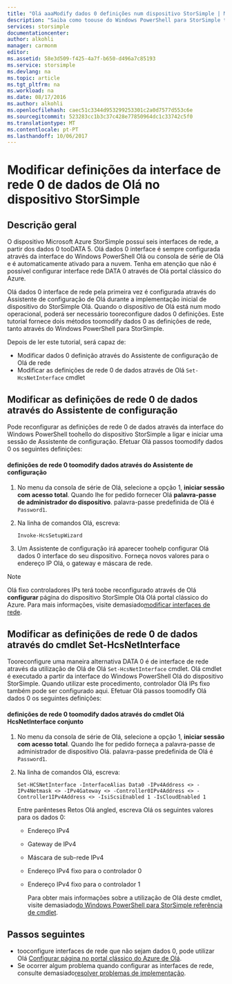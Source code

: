 ```yaml
---
title: "Olá aaaModify dados 0 definições num dispositivo StorSimple | Microsoft Docs"
description: "Saiba como toouse do Windows PowerShell para StorSimple tooreconfigure Olá interface rede DATA 0 no dispositivo StorSimple."
services: storsimple
documentationcenter: 
author: alkohli
manager: carmonm
editor: 
ms.assetid: 58e3d509-f425-4a7f-b650-d496a7c85193
ms.service: storsimple
ms.devlang: na
ms.topic: article
ms.tgt_pltfrm: na
ms.workload: na
ms.date: 08/17/2016
ms.author: alkohli
ms.openlocfilehash: caec51c3344d953299253301c2a0d7577d553c6e
ms.sourcegitcommit: 523283cc1b3c37c428e77850964dc1c33742c5f0
ms.translationtype: MT
ms.contentlocale: pt-PT
ms.lasthandoff: 10/06/2017
---
```

# <a name="modify-hello-data-0-network-interface-settings-on-your-storsimple-device"></a>Modificar definições da interface de rede 0 de dados de Olá no dispositivo StorSimple
## <a name="overview"></a>Descrição geral
O dispositivo Microsoft Azure StorSimple possui seis interfaces de rede, a partir dos dados 0 tooDATA 5. Olá dados 0 interface é sempre configurada através da interface do Windows PowerShell Olá ou consola de série de Olá e é automaticamente ativado para a nuvem. Tenha em atenção que não é possível configurar interface rede DATA 0 através de Olá portal clássico do Azure. 

Olá dados 0 interface de rede pela primeira vez é configurada através do Assistente de configuração de Olá durante a implementação inicial de dispositivo do StorSimple Olá. Quando o dispositivo de Olá está num modo operacional, poderá ser necessário tooreconfigure dados 0 definições. Este tutorial fornece dois métodos toomodify dados 0 as definições de rede, tanto através do Windows PowerShell para StorSimple.

Depois de ler este tutorial, será capaz de:

* Modificar dados 0 definição através do Assistente de configuração de Olá de rede
* Modificar as definições de rede 0 de dados através de Olá `Set-HcsNetInterface` cmdlet

## <a name="modify-data-0-network-settings-through-setup-wizard"></a>Modificar as definições de rede 0 de dados através do Assistente de configuração
Pode reconfigurar as definições de rede 0 de dados através da interface do Windows PowerShell toohello do dispositivo StorSimple a ligar e iniciar uma sessão de Assistente de configuração. Efetuar Olá passos toomodify dados 0 os seguintes definições:

#### <a name="toomodify-data-0-network-settings-through-setup-wizard"></a>definições de rede 0 toomodify dados através do Assistente de configuração
1. No menu da consola de série de Olá, selecione a opção 1, **iniciar sessão com acesso total**. Quando lhe for pedido fornecer Olá **palavra-passe de administrador do dispositivo**. palavra-passe predefinida de Olá é `Password1`.
2. Na linha de comandos Olá, escreva:
   
    `Invoke-HcsSetupWizard`
3. Um Assistente de configuração irá aparecer toohelp configurar Olá dados 0 interface do seu dispositivo. Forneça novos valores para o endereço IP Olá, o gateway e máscara de rede.

> [!NOTE]
> Olá fixo controladores IPs terá toobe reconfigurado através de Olá **configurar** página do dispositivo StorSimple Olá Olá portal clássico do Azure. Para mais informações, visite demasiado[modificar interfaces de rede](storsimple-modify-device-config.md#modify-network-interfaces).
> 
> 

## <a name="modify-data-0-network-settings-through-set-hcsnetinterface-cmdlet"></a>Modificar as definições de rede 0 de dados através do cmdlet Set-HcsNetInterface
Tooreconfigure uma maneira alternativa DATA 0 é de interface de rede através da utilização de Olá de Olá `Set-HcsNetInterface` cmdlet. Olá cmdlet é executado a partir da interface do Windows PowerShell Olá do dispositivo StorSimple. Quando utilizar este procedimento, controlador Olá IPs fixo também pode ser configurado aqui. Efetuar Olá passos toomodify Olá dados 0 os seguintes definições: 

#### <a name="toomodify-data-0-network-settings-through-hello-set-hcsnetinterface-cmdlet"></a>definições de rede 0 toomodify dados através do cmdlet Olá HcsNetInterface conjunto
1. No menu da consola de série de Olá, selecione a opção 1, **iniciar sessão com acesso total**. Quando lhe for pedido forneça a palavra-passe de administrador de dispositivo Olá. palavra-passe predefinida de Olá é `Password1`.
2. Na linha de comandos Olá, escreva:
   
    `Set-HCSNetInterface -InterfaceAlias Data0 -IPv4Address <> -IPv4Netmask <> -IPv4Gateway <> -Controller0IPv4Address <> -Controller1IPv4Address <> -IsiScsiEnabled 1 -IsCloudEnabled 1`
   
    Entre parênteses Retos Olá angled, escreva Olá os seguintes valores para os dados 0:
   
   * Endereço IPv4
   * Gateway de IPv4
   * Máscara de sub-rede IPv4
   * Endereço IPv4 fixo para o controlador 0
   * Endereço IPv4 fixo para o controlador 1
     
     Para obter mais informações sobre a utilização de Olá deste cmdlet, visite demasiado[do Windows PowerShell para StorSimple referência de cmdlet](https://technet.microsoft.com/library/dn688161.aspx).

## <a name="next-steps"></a>Passos seguintes
* tooconfigure interfaces de rede que não sejam dados 0, pode utilizar Olá [Configurar página no portal clássico do Azure de Olá](storsimple-modify-device-config.md). 
* Se ocorrer algum problema quando configurar as interfaces de rede, consulte demasiado[resolver problemas de implementação](storsimple-troubleshoot-deployment.md).

